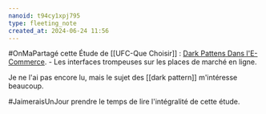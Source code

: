 ```yaml
---
nanoid: t94cy1xpj795
type: fleeting_note
created_at: 2024-06-24 11:56
---
```

#OnMaPartagé cette Étude de [[UFC-Que Choisir]] : [Dark Pattens Dans l'E-Commerce](https://www.quechoisir.org/action-ufc-que-choisir-dark-patterns-sur-les-sites-d-e-commerce-l-ufc-que-choisir-appelle-les-autorites-a-sanctionner-les-interfaces-trompeuses-n125978/?dl=137778). - Les interfaces trompeuses sur les places de marché en ligne.

Je ne l'ai pas encore lu, mais le sujet des [[dark pattern]] m'intéresse beaucoup.

#JaimeraisUnJour prendre le temps de lire l'intégralité de cette étude.
